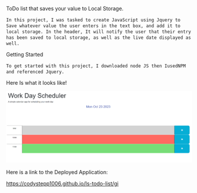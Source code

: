 ToDo list that saves your value to Local Storage.

    In this project, I was tasked to create JavaScript using Jquery to
    Save whatever value the user enters in the text box, and add it to local storage. In the header, It will notify the user that their entry has been saved to local storage, as well as the live date displayed as well.

Getting Started

    To get started with this project, I downloaded node JS then IusedNPM and referenced Jquery. 

Here Is what it looks like!


![Alt text](<Screenshot 2023-10-23 230557.png>)


Here is a link to the Deployed Application:

https://codystepp1006.github.io/ls-todo-list/gi
